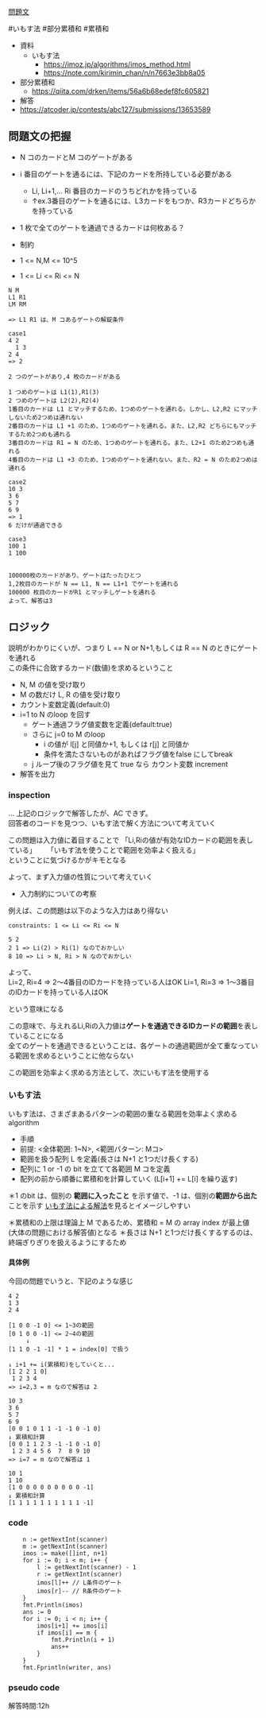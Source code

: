 [問題文](https://atcoder.jp/contests/abc127/tasks/abc127_c)

#いもす法
#部分累積和
#累積和

- 資料
  - いもす法
    - https://imoz.jp/algorithms/imos_method.html
    - https://note.com/kirimin_chan/n/n7663e3bb8a05
- 部分累積和
  - https://qiita.com/drken/items/56a6b68edef8fc605821
- 解答
- https://atcoder.jp/contests/abc127/submissions/13653589

## 問題文の把握

- N コのカードとM コのゲートがある
- i 番目のゲートを通るには、下記のカードを所持している必要がある
  - Li, Li+1,... Ri 番目のカードのうちどれかを持っている
  - ↑ex.3番目のゲートを通るには、L3カードをもつか、R3カードどちらかを持っている
- 1 枚で全てのゲートを通過できるカードは何枚ある？

- 制約
- 1 <= N,M <= 10^5
- 1 <= Li <= Ri <= N

```
N M
L1 R1
LM RM

=> L1 R1 は、M コあるゲートの解錠条件

case1
4 2
  1 3
2 4
=> 2

2 つのゲートがあり,4 枚のカードがある

1 つめのゲートは L1(1),R1(3) 
2 つめのゲートは L2(2),R2(4) 
1番目のカードは L1 とマッチするため、1つめのゲートを通れる。しかし、L2,R2 にマッチしないため2つめは通れない
2番目のカードは L1 +1 のため、1つめのゲートを通れる。また、L2,R2 どちらにもマッチするため2つめも通れる
3番目のカードは R1 = N のため、1つめのゲートを通れる。また、L2+1 のため2つめも通れる
4番目のカードは L1 +3 のため、1つめのゲートを通れない。また、R2 = N のため2つめは通れる

case2
10 3
3 6
5 7
6 9
=> 1 
6 だけが通過できる

case3
100 1
1 100


100000枚のカードがあり、ゲートはたったひとつ
1,2枚目のカードが N == L1, N == L1+1 でゲートを通れる
100000 枚目のカードがR1 とマッチしゲートを通れる
よって、解答は3
```

## ロジック
説明がわかりにくいが、つまり L == N or N+1,もしくは R == N のときにゲートを通れる  
この条件に合致するカード(数値)を求めるということ  

- N, M の値を受け取り
- M の数だけ L, R の値を受け取り
- カウント変数定義(default:0)
- i=1 to N のloop を回す
  - ゲート通過フラグ値変数を定義(default:true) 
  - さらに j=0 to M のloop
    - i の値が l[j] と同値か+1, もしくは r[j] と同値か
    - 条件を満たさないものがあればフラグ値をfalse にしてbreak
  - j ループ後のフラグ値を見て true なら カウント変数 increment
- 解答を出力


### inspection
... 上記のロジックで解答したが、AC できず。  
回答者のコードを見つつ、いもす法で解く方法について考えていく  

この問題は入力値に着目することで
「Li,Riの値が有効なIDカードの範囲を表している」 　
「いもす法を使うことで範囲を効率よく扱える」  
ということに気づけるかがキモとなる  

よって、まず入力値の性質について考えていく

- 入力制約についての考察

例えば、この問題は以下のような入力はあり得ない

```
constraints: 1 <= Li <= Ri <= N

5 2
2 1 => Li(2) > Ri(1) なのでおかしい
8 10 => Li > N, Ri > N なのでおかしい
```

よって、  
Li=2, Ri=4 => 2〜4番目のIDカードを持っている人はOK
Li=1, Ri=3 => 1〜3番目のIDカードを持っている人はOK

という意味になる  

この意味で、与えれるLi,Riの入力値は**ゲートを通過できるIDカードの範囲**を表していることになる  
全てのゲートを通過できるということは、各ゲートの通過範囲が全て重なっている範囲を求めるということに他ならない    

この範囲を効率よく求める方法として、次にいもす法を使用する

### いもす法

いもす法は、さまざまあるパターンの範囲の重なる範囲を効率よく求める algorithm  

- 手順
- 前提: <全体範囲: 1~N>, <範囲パターン: Mコ>
- 範囲を扱う配列 L を定義(長さは N+1 と1つだけ長くする)
- 配列に 1 or -1 の bit を立てて各範囲 M コを定義
- 配列の前から順番に累積和を計算していく (L[i+1] += L[i] を繰り返す)

＊1 のbit は、個別の **範囲に入ったこと** を示す値で、-1 は、個別の**範囲から出た**ことを示す
[いもす法による解法](https://imoz.jp/algorithms/imos_method.html)を見るとイメージしやすい

＊累積和の上限は理論上 M であるため、累積和 = M の array index が最上値(大体の問題における解答値)となる
＊長さは N+1 と1つだけ長くするするのは、終端ぎりぎりを扱えるようにするため

#### 具体例

今回の問題でいうと、下記のような感じ

```
4 2
1 3
2 4

[1 0 0 -1 0] <= 1~3の範囲
[0 1 0 0 -1] <= 2~4の範囲
     ↓
[1 1 0 -1 -1] * 1 = index[0] で扱う

↓ i+1 += i(累積和)をしていくと...
[1 2 2 1 0]
 1 2 3 4
=> i=2,3 = m なので解答は 2

10 3
3 6
5 7
6 9
[0 0 1 0 1 1 -1 -1 0 -1 0]
↓ 累積和計算
[0 0 1 1 2 3 -1 -1 0 -1 0]
 1 2 3 4 5 6  7  8 9 10
=> i=7 = m なので解答は 1

10 1
1 10
[1 0 0 0 0 0 0 0 0 0 -1]
↓ 累積和計算
[1 1 1 1 1 1 1 1 1 1 -1]
```

### code

```
	n := getNextInt(scanner)
	m := getNextInt(scanner)
	imos := make([]int, n+1)
	for i := 0; i < m; i++ {
		l := getNextInt(scanner) - 1
		r := getNextInt(scanner)
		imos[l]++ // L条件のゲート
		imos[r]-- // R条件のゲート
	}
	fmt.Println(imos)
	ans := 0
	for i := 0; i < n; i++ {
		imos[i+1] += imos[i]
		if imos[i] == m {
			fmt.Println(i + 1)
			ans++
		}
	}
	fmt.Fprintln(writer, ans)
```

### pseudo code

解答時間:12h

